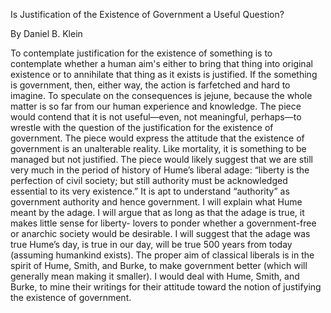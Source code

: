 Is Justification of the Existence of Government a Useful
Question?

By Daniel B. Klein

To contemplate justification for the existence of something is to contemplate
whether a human aim's either to bring that thing into original existence or to annihilate
that thing as it exists is justified.
If the something is government, then, either way, the action is farfetched and
hard to imagine. To speculate on the consequences is jejune, because the whole matter
is so far from our human experience and knowledge.
The piece would contend that it is not useful—even, not meaningful, perhaps—to
wrestle with the question of the justification for the existence of government. The piece
would express the attitude that the existence of government is an unalterable reality.
Like mortality, it is something to be managed but not justified.
The piece would likely suggest that we are still very much in the period of history
of Hume’s liberal adage: “liberty is the perfection of civil society; but still authority must
be acknowledged essential to its very existence.” It is apt to understand “authority” as
government authority and hence government. I will explain what Hume meant by the
adage.
I will argue that as long as that the adage is true, it makes little sense for liberty-
lovers to ponder whether a government-free or anarchic society would be desirable.
I will suggest that the adage was true Hume’s day, is true in our day, will be true
500 years from today (assuming humankind exists). The proper aim of classical liberals
is in the spirit of Hume, Smith, and Burke, to make government better (which will
generally mean making it smaller). I would deal with Hume, Smith, and Burke, to mine
their writings for their attitude toward the notion of justifying the existence of
government.
